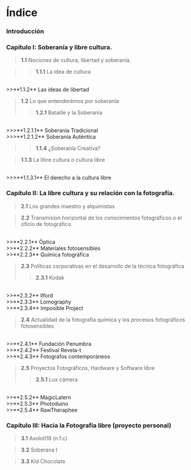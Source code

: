# Índice
### Introducción
### Capítulo I: Soberanía y libre cultura.

>**1.1** Nociones de cultura, libertad y soberanía.

>>**1.1.1** La idea de cultura
<br>
>>**1.1.2** Las ideas de libertad

>**1.2** Lo que entenderémos por soberanía
>>**1.2.1** Bataille y la Soberanía
<br>
>>>**1.2.1.1** Soberanía Tradicional
<br>
>>>**1.2.1.2** Soberanía Auténtica

>>**1.1.4** ¿Soberanía Creativa?

>**1.1.3** La libre cultura o cultura libre
<br>
>>>**1.1.3.1** El derecho a la cultura libre

### Capítulo II: La libre cultura y su relación con la fotografía.

>**2.1** Los grandes maestro y alquimistas

>**2.2** Transmision horizontal de los conocimientos fotográficos o el oficio de fotográfico.
<br>
>>**2.2.1** Óptica
<br>
>>**2.2.2** Materiales fotosensibles
<br>
>>**2.2.3** Química fotográfica

>**2.3** Políticas corporativas en el desarrollo de la técnica fotográfica
>>**2.3.1** Kodak
<br>
>>**2.3.2** Ilford
<br>
>>**2.3.3** Lomography
<br>
>>**2.3.4** Imposible Project

>**2.4** Actualidad de la fotografía química y los procesos fotográficos fotosensibles
<br>
>>**2.4.1** Fundación Penumbra
<br>
>>**2.4.2** Festival Revela-t
<br>
>>**2.4.3** Fotografos contemporáneos

>**2.5** Proyectos Fotográficos, Hardware y Software libre
>>**2.5.1** Lux cámera
<br>
>>**2.5.2** MagicLatern
<br>
>>**2.5.3** Photoduino
<br>
>>**2.5.4** RawTheraphee

### Capítulo III: Hacia la Fotografía libre (proyecto personal)
>**3.1** Axolotl18 (n.f.c)

>**3.2** Soberana I

>**3.3** Kid Chocolate
